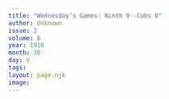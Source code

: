 ```yaml
---
title: "Wednesday’s Games: Ninth 9--Cubs 0"
author: Unknown
issue: 2
volume: 8
year: 1916
month: 30
day: V
tags:
layout: page.njk
image:
---
```

